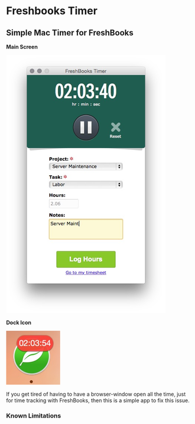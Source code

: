 # Freshbooks Timer

## Simple Mac Timer for FreshBooks

**Main Screen**

![Main Screen](https://raw.githubusercontent.com/russianryebread/Freshbooks-Timer/master/readme_images/main_screen.jpg)



**Dock Icon**

![Dock Icon](https://raw.githubusercontent.com/russianryebread/Freshbooks-Timer/master/readme_images/dock_icon.jpg)

If you get tired of having to have a browser-window open all the time, just for time tracking with FreshBooks, then this is a simple app to fix this issue.



### Known Limitations

